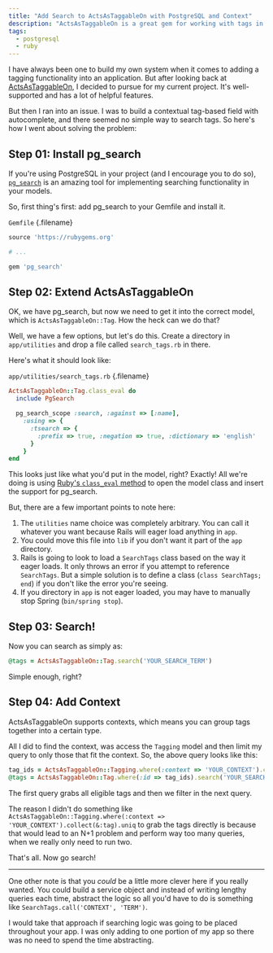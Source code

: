 ```yaml
---
title: "Add Search to ActsAsTaggableOn with PostgreSQL and Context"
description: "ActsAsTaggableOn is a great gem for working with tags in your application, but it can be a PITA when you want to be able to search for tags."
tags:
  - postgresql
  - ruby
---
```


I have always been one to build my own system when it comes to adding a tagging
functionality into an application. But after looking back at
[ActsAsTaggableOn](https://github.com/mbleigh/acts-as-taggable-on), I decided
to pursue for my current project. It's well-supported and has a lot of helpful
features.

But then I ran into an issue. I was to build a contextual tag-based field with
autocomplete, and there seemed no simple way to search tags. So here's how I
went about solving the problem:

## Step 01: Install pg_search

If you're using PostgreSQL in your project (and I encourage you to do so),
[`pg_search`](https://github.com/Casecommons/pg_search) is an amazing tool for
implementing searching functionality in your models.

So, first thing's first: add pg_search to your Gemfile and install it.

`Gemfile` {.filename}

```ruby
source 'https://rubygems.org'

# ...

gem 'pg_search'
```

## Step 02: Extend ActsAsTaggableOn

OK, we have pg_search, but now we need to get it into the correct model, which
is `ActsAsTaggableOn::Tag`. How the heck can we do that?

Well, we have a few options, but let's do this. Create a directory in `app/utilities` and drop a file called `search_tags.rb` in there.

Here's what it should look like:

`app/utilities/search_tags.rb` {.filename}

```ruby
ActsAsTaggableOn::Tag.class_eval do
  include PgSearch

  pg_search_scope :search, :against => [:name],
    :using => {
      :tsearch => {
        :prefix => true, :negation => true, :dictionary => 'english'
      }
    }
end
```

This looks just like what you'd put in the model, right? Exactly! All we're doing is using [Ruby's `class_eval` method](http://apidock.com/ruby/Module/class_eval) to open the model class and insert the support for pg_search.

But, there are a few important points to note here:

1. The `utilities` name choice was completely arbitrary. You can call it whatever you want because Rails will eager load anything in `app`.
2. You could move this file into `lib` if you don't want it part of the `app` directory.
3. Rails is going to look to load a `SearchTags` class based on the way it eager loads. It only throws an error if you attempt to reference `SearchTags`. But a simple solution is to define a class (`class SearchTags; end`) if you don't like the error you're seeing.
4. If you directory in `app` is not eager loaded, you may have to manually stop Spring (`bin/spring stop`).

## Step 03: Search!

Now you can search as simply as:

```ruby
@tags = ActsAsTaggableOn::Tag.search('YOUR_SEARCH_TERM')
```

Simple enough, right?

## Step 04: Add Context

ActsAsTaggableOn supports contexts, which means you can group tags together
into a certain type.

All I did to find the context, was access the `Tagging` model and then limit my
query to only those that fit the context. So, the above query looks like this:

```ruby
tag_ids = ActsAsTaggableOn::Tagging.where(:context => 'YOUR_CONTEXT').collect(&:tag_id).uniq
@tags = ActsAsTaggableOn::Tag.where(:id => tag_ids).search('YOUR_SEARCH_TERM')
```

The first query grabs all eligible tags and then we filter in the next query.

The reason I didn't do something like `ActsAsTaggableOn::Tagging.where(:context => 'YOUR_CONTEXT').collect(&:tag).uniq` to grab the tags directly is because
that would lead to an N+1 problem and perform way too many queries, when we
really only need to run two.

That's all. Now go search!

---

One other note is that you _could_ be a little more clever here if you really
wanted. You could build a service object and instead of writing lengthy queries
each time, abstract the logic so all you'd have to do is something like
`SearchTags.call('CONTEXT', 'TERM')`.

I would take that approach if searching logic was going to be placed throughout
your app. I was only adding to one portion of my app so there was no need to
spend the time abstracting.
